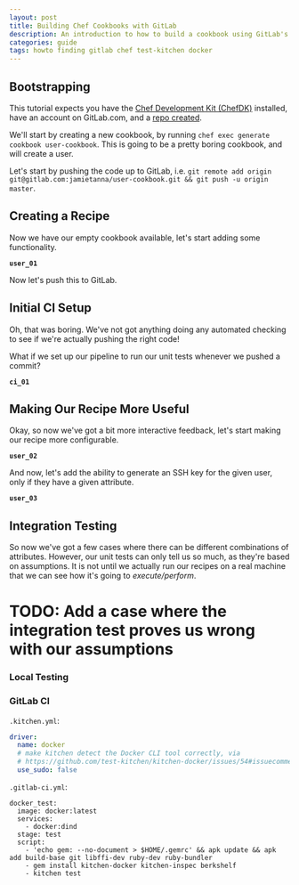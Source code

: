 ```yaml
---
layout: post
title: Building Chef Cookbooks with GitLab
description: An introduction to how to build a cookbook using GitLab's Continuous Integration platform in conjunction with `kitchen-docker`.
categories: guide
tags: howto finding gitlab chef test-kitchen docker
---
```

## Bootstrapping

This tutorial expects you have the [Chef Development Kit (ChefDK)][chefdk] installed, have an account on GitLab.com, and a [repo created][gitlab-new-project].

We'll start by creating a new cookbook, by running `chef exec generate cookbook user-cookbook`. This is going to be a pretty boring cookbook, and will create a user.

Let's start by pushing the code up to GitLab, i.e. `git remote add origin git@gitlab.com:jamietanna/user-cookbook.git && git push -u origin master`.

## Creating a Recipe

Now we have our empty cookbook available, let's start adding some functionality.

**`user_01`**

Now let's push this to GitLab.

## Initial CI Setup

Oh, that was boring. We've not got anything doing any automated checking to see if we're actually pushing the right code!

What if we set up our pipeline to run our unit tests whenever we pushed a commit?

**`ci_01`**

## Making Our Recipe More Useful

Okay, so now we've got a bit more interactive feedback, let's start making our recipe more configurable.

**`user_02`**

And now, let's add the ability to generate an SSH key for the given user, only if they have a given attribute.

**`user_03`**

## Integration Testing

So now we've got a few cases where there can be different combinations of attributes. However, our unit tests can only tell us so much, as they're based on assumptions. It is not until we actually run our recipes on a real machine that we can see how it's going to _execute/perform_.

# **TODO: Add a case where the integration test proves us wrong with our assumptions**

### Local Testing

### GitLab CI

`.kitchen.yml`:
```yaml
driver:
  name: docker
  # make kitchen detect the Docker CLI tool correctly, via
  # https://github.com/test-kitchen/kitchen-docker/issues/54#issuecomment-203248997
  use_sudo: false
```

`.gitlab-ci.yml`:
```
docker_test:
  image: docker:latest
  services:
    - docker:dind
  stage: test
  script:
    - 'echo gem: --no-document > $HOME/.gemrc' && apk update && apk add build-base git libffi-dev ruby-dev ruby-bundler
    - gem install kitchen-docker kitchen-inspec berkshelf
    - kitchen test
```

[gitlab-new-project]: https://gitlab.com/projects/new
[chefdk]: https://downloads.chef.io/chefdk
